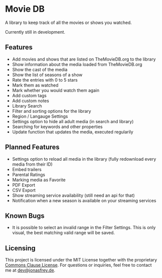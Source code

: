 #  Movie DB

A library to keep track of all the movies or shows you watched.

Currently still in development.

## Features
* Add movies and shows that are listed on TheMovieDB.org to the library
* Show information about the media loaded from TheMovieDB.org
* Show the cast of the media
* Show the list of seasons of a show
* Rate the entries with 0 to 5 stars
* Mark them as watched
* Mark whether you would watch them again
* Add custom tags
* Add custom notes
* Library Search
* Filter and sorting options for the library
* Region / Langauge Settings
* Settings option to hide all adult media (in search and library)
* Searching for keywords and other properties
* Update function that updates the media, executed regularily

## Planned Features
* Settings option to reload all media in the library (fully redownload every media from their ID)
* Embed trailers
* Parental Ratings
* Marking media as Favorite
* PDF Export
* CSV Export
* Show streaming service availability (still need an api for that)
* Notification when a new season is available on your streaming services

## Known Bugs
* It is possible to select an invalid range in the Filter Settings. This is only visual, the best matching valid range will be saved.

## Licensing
This project is licensed under the MIT License together with the proprietary [Commons Clause License](https://commonsclause.com).
For questions or inquiries, feel free to contact me at [dev@jonasfrey.de](mailto:dev@jonasfrey.de).
